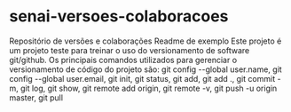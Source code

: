 # senai-versoes-colaboracoes
Repositório de versões e colaborações
Readme de exemplo
Este projeto é um projeto teste para treinar o uso do versionamento de software git/github.
Os principais comandos utilizados para gerenciar o versionamento de código do projeto são:
 git config --global user.name,  git config --global user.email, git init, git status, git add, git add .,
 git commit -m, git log, git show,  git remote add origin, git remote -v,  git push -u origin master,
 git pull